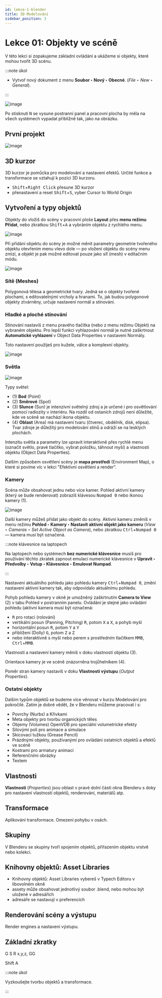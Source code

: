 ```yaml
---
id: lekce-1-blender
title: 3D Modelování
sidebar_position: 3
---
```


# Lekce 01: Objekty ve scéně
V této lekci si zopakujeme základní ovládání a ukážeme si objekty, které mohou tvořit 3D scénu.

:::note úkol

- Vytvoř nový dokument z menu **Soubor ‣ Nový ‣ Obecné**. (*File ‣ New ‣ General*).

:::

![image](../img/01blender-okno.svg)

Po stisknutí <kbd>N</kbd> se vysune postranní panel a pracovní plocha by měla na všech systémech vypadat přibližně tak, jako na obrázku.

## První projekt


![image](./images/blender-screen.png)

## 3D kurzor
3D kurzor je pomůcka pro modelování a nastavení efektů. Určité funkce a transformace se vztahují k pozici 3D kurzoru.

- <kbd>Shift</kbd>+<kbd>Right Click</kbd> přesune 3D kurzor
- přenastavení a reset <kbd>Shift</kbd>+<kbd>S</kbd>, vyber Cursor to World Origin

## Vytvoření a typy objektů

Objekty do vložíš do scény v pracovní ploše **Layout** přes **menu režimu Přidat**, nebo zkratkou <kbd>Shift</kbd>+<kbd>A</kbd> a vybráním objektu z rychlého menu.

![image](./images/blender-add.png)

Při přidání objektu do scény je možné měnit parametry geometrie tvořeného objektu otevřením menu vlevo dole — po vložení objektu do scény menu zmizí, a objekt je pak možné editovat pouze jako síť (mesh) v editačním módu.

![image](./images/blender-meshes.jpg)
### Sítě (Meshes)
Polygonová tělesa a geometrické tvary. Jedná se o objekty tvořené plochami, s editovatelnými vrcholy a hranami. To, jak budou polygonové objekty ztvárněny, určuje nastavení normál a stínování.

### Hladké a ploché stínování
Stínování nastavíš z menu pravého tlačítka (nebo z menu režimu Objekt) na vybraném objektu.
Pro lepší funkci vyhlazování normál je nutné zaškrtnout **Automatické vyhlazení** v Object Data Properties v nastavení Normály.

Toto nastavení použiješ pro kužele, válce a komplexní objekty.

![image](./images/blender-shading.png)

### Světla

![image](./images/blender-lights.jpg)

Typy světel:

- (1) **Bod** (Point)
- (2) **Směrové** (Spot)
- (3) **Slunce** (Sun) je intenzívní světelný zdroj a je určené i pro osvětlování pomocí radiozity v interiéru. Na rozdíl od ostaních zdrojů není důležité, kde ve scéně se nachází ikona objektu.
- (4) **Oblast** (Area) má nastavení tvaru (čtverec, obdélník, disk, elipsa). Tvar zdroje je důležitý pro modelování stínů a odráží se na lesklých plochách.

Intenzitu světla a parametry lze upravit interaktivně přes rychlé menu (označit světlo, pravé tlačítko, vybrat položku, táhnout myší) a vlastnosti objektu (Object Data Properties).

Dalším způsobem osvětlení scény je **mapa prostředí** (Environment Map), o které si povíme víc v lekci "Efektivní osvětlení a render".

### Kamery
Scéna může obsahovat jednu nebo více kamer. Pohled aktivní kamery (který se bude renderovat) zobrazíš klávesou <kbd>Numpad 0</kbd> nebo ikonou kamery (1).

![image](./images/blender-cameras.jpg)

Další kamery můžeš přidat jako objekt do scény. Aktivní kameru změníš v menu režimu **Pohled ‣ Kamery ‣ Nastavit aktivní objekt jako kameru** (*View ‣ Cameras ‣ Set Active Object as Camera*), nebo zkratkou  <kbd>Ctrl</kbd>+<kbd>Numpad 0</kbd> — kamera musí být označená.

:::note klávesnice na laptopech

Na laptopech nebo systémech **bez numerické klávesnice** musíš pro používání těchto zkratek zapnout emulaci numerické klávesnice v **Upravit ‣ Předvolby ‣ Vstup ‣ Klávesnice ‣ Emulovat Numpad**.

:::


Nastavení aktuálního pohledu jako pohledu kamery <kbd>Ctrl</kbd>+<kbd>Numpad 0</kbd>, změní nastavení aktivní kamery tak, aby odpovídalo aktuálnímu pohledu.

Pohyb pohledu kamery v okně je umožněný zaškrtnutím **Camera to View** (2) v tabu Pohled v postranním panelu. Ovládání je stejné jako ovládání pohledu (aktivní kamera musí být označená:

-  <kbd>R</kbd> pro rotaci (rolování)
- vertikální posun (Panning, Pitching) <kbd>R</kbd>, potom <kbd>X</kbd> a <kbd>X</kbd>, a pohyb myší
- horizontální posun <kbd>R</kbd>, potom <kbd>Y</kbd> a <kbd>Y</kbd>
- přiblížení (Dolly) <kbd>G</kbd>, potom <kbd>Z</kbd> a <kbd>Z</kbd>
- nebo interaktivně s myší nebo perem s prostředním tlačítkem <kbd>MMB</kbd>, <kbd>Ctrl</kbd>+<kbd>MMB</kbd>.

Vlastnosti a nastavení kamery měníš v doku vlastností objektu (3).

Orientace kamery je ve scéně znázorněna trojůhelníkem (4).

Poměr stran kamery nastavíš v doku **Vlastnosti výstupu** (*Output Properties*).



### Ostatní objekty
Dalším typům objektů se budeme více věnovat v kurzu Modelování pro pokročilé. Zatím je dobré vědět, že v Blenderu můžeme pracovat i s:

- Povrchy (Nurbs) a Křivkami
- Meta objekty pro tvorbu organických těles
- Objemy (Volumes) OpenVDB pro speciální volumetrické efekty
- Silovými poli pro animace a simulace
- Skicovací tužkou (Grease Pencil)
- Prázdnými objekty, používanými pro ovládání ostatních objektů a efektů ve scéně
- Kostrami pro armatury animací
- Referenčními obrázky
- Textem

## Vlastnosti
**Vlastnosti** (*Properties*) jsou oblast v pravé dolní části okna Blenderu s doky pro nastavení vlastností objektů, renderování, materiálů atp.





## Transformace
Aplikování transformace. Omezení pohybu v osách.

## Skupiny
V Blenderu se skupiny tvoří spojením objektů, přiřazením objektu vrstvě nebo kolekci.

## Knihovny objektů: Asset Libraries
- Knihovny objektů: Asset Libraries vybereš v Typech Editoru v libovolném okně
- assety může obsahovat jednotlivý soubor .blend, nebo mohou být uložené v adresářích
- adresáře se nastavují v preferencích


## Renderování scény a výstupu

Render engines a nastavení výstupu.

## Základní zkratky
G S R x,y,z, GG

Shift A

:::note úkol

Vyzkoušejte tvorbu objektů a transformace.

:::
